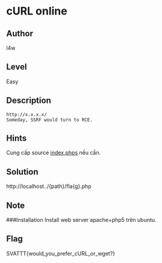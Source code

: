 # cURL online

## Author
l4w
## Level
Easy
## Description
```
http://x.x.x.x/
Someday, SSRF would turn to RCE.
```
## Hints
Cung cấp source [index.phps](index.phps) nếu cần.

## Solution
http://localhost../{path}/fla{g}.php

## Note
###Installation
Install web server apache+php5 trên ubuntu.

## Flag
SVATTT{would_you_prefer_cURL_or_wget?}

